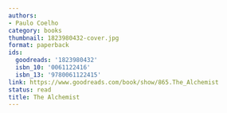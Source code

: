 ```yaml
---
authors:
- Paulo Coelho
category: books
thumbnail: 1823980432-cover.jpg
format: paperback
ids:
  goodreads: '1823980432'
  isbn_10: '0061122416'
  isbn_13: '9780061122415'
link: https://www.goodreads.com/book/show/865.The_Alchemist
status: read
title: The Alchemist
---
```

